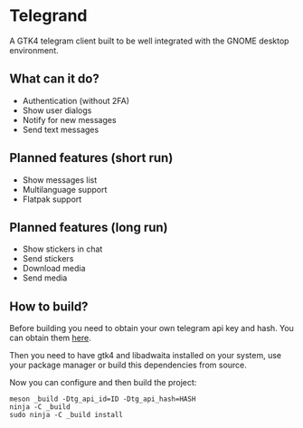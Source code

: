 # Telegrand

A GTK4 telegram client built to be well integrated with the GNOME desktop environment.

## What can it do?

- Authentication (without 2FA)
- Show user dialogs
- Notify for new messages
- Send text messages

## Planned features (short run)

- Show messages list
- Multilanguage support
- Flatpak support

## Planned features (long run)

- Show stickers in chat
- Send stickers
- Download media
- Send media

## How to build?

Before building you need to obtain your own telegram api key and hash. You can obtain them [here](https://my.telegram.org/).

Then you need to have gtk4 and libadwaita installed on your system, use your package manager or build this dependencies from source.

Now you can configure and then build the project:

```shell
meson _build -Dtg_api_id=ID -Dtg_api_hash=HASH
ninja -C _build
sudo ninja -C _build install
```
